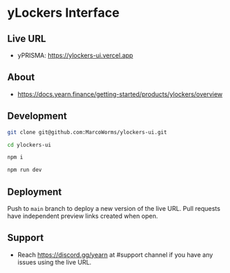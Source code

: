 # yLockers Interface

## Live URL

- yPRISMA: https://ylockers-ui.vercel.app

## About

- https://docs.yearn.finance/getting-started/products/ylockers/overview

## Development

```bash
git clone git@github.com:MarcoWorms/ylockers-ui.git

cd ylockers-ui

npm i

npm run dev
```

## Deployment

Push to `main` branch to deploy a new version of the live URL. Pull requests have independent preview links created when open.

## Support

- Reach https://discord.gg/yearn at #support channel if you have any issues using the live URL.
